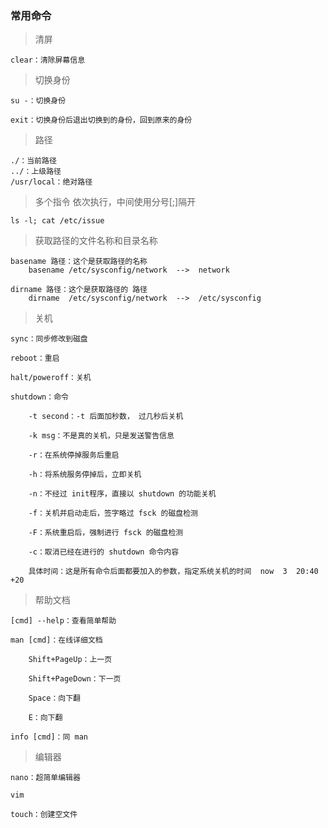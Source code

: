 ### 常用命令    

> 清屏

	clear：清除屏幕信息


> 切换身份

	su -：切换身份
	
	exit：切换身份后退出切换到的身份，回到原来的身份


> 路径

	./：当前路径
	../：上级路径
	/usr/local：绝对路径



> 多个指令 依次执行，中间使用分号[;]隔开

	ls -l; cat /etc/issue


> 获取路径的文件名称和目录名称

	basename 路径：这个是获取路径的名称
		basename /etc/sysconfig/network  -->  network
		
	dirname 路径：这个是获取路径的 路径
		dirname	 /etc/sysconfig/network	 -->  /etc/sysconfig



> 关机

	sync：同步修改到磁盘
	
	reboot：重启
	
	halt/poweroff：关机
	
	shutdown：命令
	
		-t second：-t 后面加秒数， 过几秒后关机
		
		-k msg：不是真的关机，只是发送警告信息
		
		-r：在系统停掉服务后重启
		
		-h：将系统服务停掉后，立即关机
		
		-n：不经过 init程序，直接以 shutdown 的功能关机
		
		-f：关机并启动走后，签字略过 fsck 的磁盘检测
		
		-F：系统重启后，强制进行 fsck 的磁盘检测
		
		-c：取消已经在进行的 shutdown 命令内容
		
		具体时间：这是所有命令后面都要加入的参数，指定系统关机的时间  now  3  20:40  +20



> 帮助文档

	[cmd] --help：查看简单帮助
	
	man [cmd]：在线详细文档
	
		Shift+PageUp：上一页
		
		Shift+PageDown：下一页
		
		Space：向下翻
		
		E：向下翻

	info [cmd]：同 man



> 编辑器

	nano：超简单编辑器
	
	vim		
	
	touch：创建空文件
